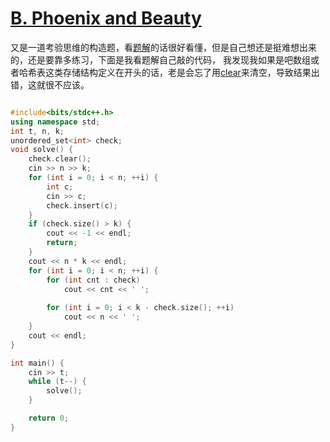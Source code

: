 # [B. Phoenix and Beauty](https://codeforces.com/problemset/problem/1348/B)

又是一道考验思维的构造题，看[题解](https://www.luogu.com.cn/article/5u76o8rd)的话很好看懂，但是自己想还是挺难想出来的，还是要靠多练习，下面是我看题解自己敲的代码，
我发现我如果是吧数组或者哈希表这类存储结构定义在开头的话，老是会忘了用[clear](../../库函数%20&%20扩展知识/clear.md)来清空，导致结果出错，这就很不应该。

```cpp

#include<bits/stdc++.h>
using namespace std;
int t, n, k;
unordered_set<int> check;
void solve() {
    check.clear();
    cin >> n >> k;
    for (int i = 0; i < n; ++i) {
        int c;
        cin >> c;
        check.insert(c);
    }
    if (check.size() > k) {
        cout << -1 << endl;
        return;
    }
    cout << n * k << endl;
    for (int i = 0; i < n; ++i) {
        for (int cnt : check) 
            cout << cnt << ' ';
        
        for (int i = 0; i < k - check.size(); ++i) 
            cout << n << ' ';
    }
    cout << endl;
}

int main() {
    cin >> t;
    while (t--) {
        solve();
    }

    return 0;  
}
```
